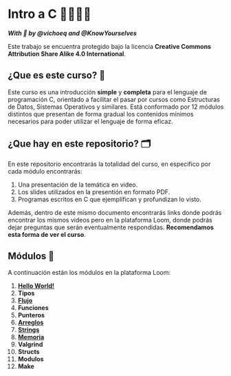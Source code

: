 # Intro a C 👩‍💻👨‍💻

*__With 💜 by @vichoeq and @KnowYourselves__*

Este trabajo se encuentra protegido bajo la licencia **Creative Commons Attribution Share Alike 4.0 International**. 

## ¿Que es este curso? 🤔

Este curso es una introducción **simple** y **completa** para el lenguaje de programación C, orientado a facilitar el pasar por cursos como Estructuras de Datos, Sistemas Operativos y similares. Está conformado por 12 módulos distintos que presentan de forma gradual los contenidos mínimos necesarios para poder utilizar el lenguaje de forma eficaz.

## ¿Que hay en este repositorio? 🗂

En este repositorio encontrarás la totalidad del curso, en especifico por cada módulo encontrarás:
1. Una presentación de la temática en video.
2. Los slides utilizados en la presentión en formato PDF.
3. Programas escritos en C que ejemplifican y profundizan lo visto.

Además, dentro de este mismo documento encontrarás links donde podrás encontrar los mismos videos pero en la plataforma Loom, donde podrás dejar preguntas que serán eventualmente respondidas. **Recomendamos esta forma de ver el curso**.


## Módulos 🧾

A continuación están los módulos en la plataforma Loom:

1. [**Hello World!**](https://www.loom.com/share/4ca946390da647fdb8ba7fb89e6a5ca1)
2. **Tipos**
3. [**Flujo**](https://www.loom.com/share/103192e770524abc8b6b83446949f167)
4. **Funciones**
5. **Punteros**
6. [**Arreglos**](https://www.loom.com/share/08134a0ba3164f9cabbdd3f8f3e837b6)
7. [**Strings**](https://www.loom.com/share/9ae5919ef6d4442db4aa917cf07ae7b3)
8. [**Memoria**](https://www.loom.com/share/936b6177d19847a6af0b1e18899a6c0a)
9. **Valgrind**
10. **Structs**
11. **Modulos**
12. **Make**
